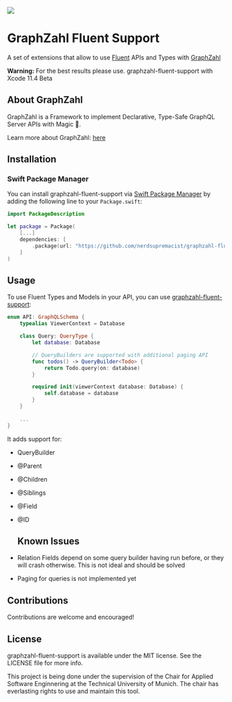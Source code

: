 ![](https://github.com/nerdsupremacist/GraphZahl/raw/master/logo.png)


# GraphZahl Fluent Support
A set of extensions that allow to use [Fluent](https://github.com/vapor/fluent) APIs and Types with [GraphZahl](https://github.com/nerdsupremacist/GraphZahl)

**Warning:** For the best results please use. graphzahl-fluent-support with Xcode 11.4 Beta

## About GraphZahl

GraphZahl is a Framework to implement Declarative, Type-Safe GraphQL Server APIs with Magic 🎩.

Learn more about GraphZahl: [here](https://github.com/nerdsupremacist/GraphZahl)

## Installation
### Swift Package Manager

You can install graphzahl-fluent-support via [Swift Package Manager](https://swift.org/package-manager/) by adding the following line to your `Package.swift`:

```swift
import PackageDescription

let package = Package(
    [...]
    dependencies: [
        .package(url: "https://github.com/nerdsupremacist/graphzahl-fluent-support.git", from: "0.1.0-alpha.")
    ]
)
```

## Usage


To use Fluent Types and Models in your API, you can use [graphzahl-fluent-support](https://github.com/nerdsupremacist/graphzahl-fluent-support):

```swift
enum API: GraphQLSchema {
    typealias ViewerContext = Database

    class Query: QueryType {
        let database: Database

        // QueryBuilders are supported with additional paging API
        func todos() -> QueryBuilder<Todo> {
            return Todo.query(on: database)
        }

        required init(viewerContext database: Database) {
            self.database = database
        }
    }
    
    ...
}
```

It adds support for:

- QueryBuilder<T>
- @Parent
- @Children
- @Siblings
- @Field
- @ID
  
  ## Known Issues

- Relation Fields depend on some query builder having run before, or they will crash otherwise. This is not ideal and should be solved
- Paging for queries is not implemented yet

## Contributions
Contributions are welcome and encouraged!

## License
graphzahl-fluent-support is available under the MIT license. See the LICENSE file for more info.

This project is being done under the supervision of the Chair for Applied Software Enginnering at the Technical University of Munich. The chair has everlasting rights to use and maintain this tool.
